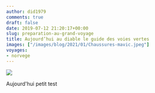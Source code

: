 ```yaml
---
author: did1979
comments: true
draft: false
date: 2019-07-12 21:20:17+00:00
slug: preparation-au-grand-voyage
title: Aujourd’hui au diable le guide des voies vertes
images: ["/images/blog/2021/01/Chaussures-mavic.jpeg"]
voyages:
- norvege
---
```


![](/images/blog/2021/01/Chaussures-mavic.jpeg)

Aujourd'hui  petit test